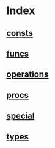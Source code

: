 # Index

## [consts](./consts.md)

## [funcs](./funcs.md)

## [operations](./operators.md)

## [procs](./procs.md)

## [special](./special.md)

## [types](./types.md)